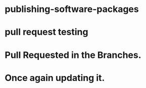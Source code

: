 # publishing-software-packages
# pull request testing
# Pull Requested in the Branches.
# Once again updating it. 
